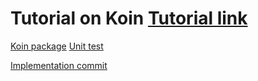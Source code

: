 # Tutorial on Koin [Tutorial link](https://www.raywenderlich.com/9457-dependency-injection-with-koin)

[Koin package](/25_DependencyInjection/Koin/app/src/main/kotlin/com/raywenderlich/markme/di)
[Unit test](/25_DependencyInjection/Koin/app/src/test/kotlin/com/raywenderlich/markme/FeaturePresenterTest.kt)

[Implementation commit](https://github.com/fab327/Android_Tutorial_References/commit/3eb095c0072b3e16a60a8500c78d7d5dd729d76e)
